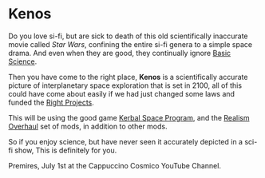# Kenos

Do you love si-fi, but are sick to death of this old scientifically inaccurate movie called *Star Wars*, confining the entire si-fi genera to a simple space drama. And even when they are good, they continually ignore [Basic Science][].

Then you have come to the right place, **Kenos** is a scientifically accurate picture of interplanetary space exploration that is set in 2100, all of this could have come about easily if we had just changed some laws and funded the [Right Projects][].

This will be using the good game [Kerbal Space Program][], and the [Realism Overhaul][] set of mods, in addition to other mods.

So if you enjoy science, but have never seen it accurately depicted in a sci-fi show, This is definitely for you.

Premires, July 1st at the Cappuccino Cosmico YouTube Channel.

[Basic Science]:http://www.projectrho.com/public_html/rocket/misconceptions.php
[Right Projects]:https://en.wikipedia.org/wiki/Project_Orion_(nuclear_propulsion)
[Kerbal Space Program]:https://kerbalspaceprogram.com/en/
[Realism Overhaul]: http://forum.kerbalspaceprogram.com/index.php?/topic/90151-112-realism-overhaul-v1100-may-8/
